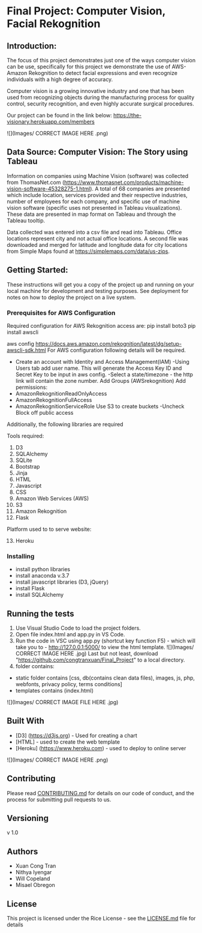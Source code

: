 # Final Project: Computer Vision, Facial Rekognition

## Introduction:

The focus of this project demonstrates just one of the ways computer vision can be use, specifically for this project we demonstrate the use of AWS-Amazon Rekognition to detect facial expressions and even recognize individuals with a high degree of accuracy. 

Computer vision is a growing innovative industry and one that has been used from recognizing objects during the manufacturing process for quality control, security recognition, and even highly accurate surgical procedures.   

Our project can be found in the link below:
https://the-visionary.herokuapp.com/members

![](Images/ CORRECT IMAGE HERE .png)

## Data Source: Computer Vision: The Story using Tableau
Information on companies using Machine Vision (software) was collected from ThomasNet.com (https://www.thomasnet.com/products/machine-vision-software-45328275-1.html). A total of 68 companies are presented which include location, services provided and their respective industries, number of employees for each company, and specific use of machine vision software (specific uses not presented in Tableau visualizations). These data are presented in map format on Tableau and through the Tableau tooltip.  

Data collected was entered into a csv file and read into Tableau. Office locations represent city and not actual office locations. A second file was downloaded and merged for latitude and longitude data for city locations from Simple Maps found at https://simplemaps.com/data/us-zips.




## Getting Started:

These instructions will get you a copy of the project up and running on your local machine for development and testing purposes. 
See deployment for notes on how to deploy the project on a live system.

### Prerequisites for AWS Configuration
Required configuration for AWS Rekognition access are:
pip install boto3
pip install awscli

aws config
https://docs.aws.amazon.com/rekognition/latest/dg/setup-awscli-sdk.html
For AWS configuration following details will be required.
- Create an account with Identity and Access Management(IAM)
-Using Users tab add user name. This will generate the Access Key ID and Secret Key to be input in aws config.
-Select a state/timezone - the http link will contain the zone number.
Add Groups (AWSrekognition)
Add permissions: 
- AmazonRekognitionReadOnlyAccess
- AmazonRekognitionFullAccess
- AmazonRekognitionServiceRole
Use S3 to create buckets
-Uncheck Block off public access

Additionally, the following libraries are required


Tools required:
1.	D3
2.	SQLAlchemy
3.	SQLite
4.	Bootstrap
5.	Jinja
6.	HTML
7.	Javascript
8.	CSS
9.	Amazon Web Services (AWS)
10.	S3
11.	Amazon Rekognition
12.	Flask

Platform used to to serve website:


13.	Heroku

### Installing

* install python libraries
* install anaconda v.3.7
* install javascript libraries (D3, jQuery)
* install Flask
* install SQLAlchemy


## Running the tests

1. Use Visual Studio Code to load the project folders.
2. Open file index.html and app.py in VS Code.
3. Run the code in VSC using app.py (shortcut key function F5) - which will take you to - http://127.0.0.1:5000/ to view the html template.
![](Images/ CORRECT IMAGE HERE .jpg)
Last but not least, download "https://github.com/congtranxuan/Final_Project" to a local directory.
1.  folder contains:
   - static folder contains [css, db(contains clean data files), images, js, php, webfonts, privacy policy, terms conditions]
   - templates contains (index.html)


![](Images/ CORRECT IMAGE FILE HERE .jpg)

## Built With

* [D3] (https://d3js.org) - Used for creating a chart
* [HTML]  - used to create the web template
* [Heroku] (https://www.heroku.com) - used to deploy to online server

![](Images/ CORRECT IMAGE HERE .png)

## Contributing

Please read [CONTRIBUTING.md](https://gist.github.com/PurpleBooth/b24679402957c63ec426) for details on our code of conduct, and the process for submitting pull requests to us.

## Versioning

v 1.0

## Authors

* Xuan Cong Tran
* Nithya Iyengar
* Will Copeland
* Misael Obregon

## License

This project is licensed under the Rice License - see the [LICENSE.md](LICENSE.md) file for details
